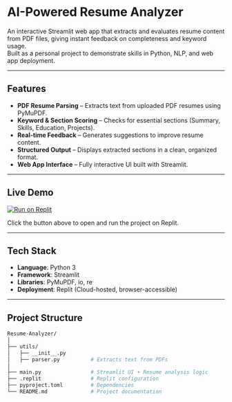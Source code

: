 # AI-Powered Resume Analyzer

An interactive Streamlit web app that extracts and evaluates resume content from PDF files, giving instant feedback on completeness and keyword usage.  
Built as a personal project to demonstrate skills in Python, NLP, and web app deployment.

---

## Features
- **PDF Resume Parsing** – Extracts text from uploaded PDF resumes using PyMuPDF.
- **Keyword & Section Scoring** – Checks for essential sections (Summary, Skills, Education, Projects).
- **Real-time Feedback** – Generates suggestions to improve resume content.
- **Structured Output** – Displays extracted sections in a clean, organized format.
- **Web App Interface** – Fully interactive UI built with Streamlit.

---

## Live Demo  
[![Run on Replit](https://replit.com/badge/github/Karrington53/Resume-Analyzer)](https://replit.com/@Karrington53/Resume-Analyzer)  

Click the button above to open and run the project on Replit.  

---

## Tech Stack
- **Language**: Python 3
- **Framework**: Streamlit
- **Libraries**: PyMuPDF, io, re
- **Deployment**: Replit (Cloud-hosted, browser-accessible)

---


## Project Structure
```bash
Resume-Analyzer/
│
├── utils/
│   ├── __init__.py
│   ├── parser.py          # Extracts text from PDFs
│
├── main.py                # Streamlit UI + Resume analysis logic
├── .replit                # Replit configuration
├── pyproject.toml         # Dependencies
└── README.md              # Project documentation

